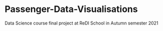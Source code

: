 # Passenger-Data-Visualisations
Data Science course final project at ReDI School in Autumn semester 2021
